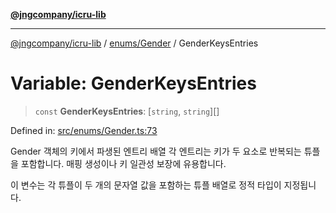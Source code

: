 [**@jngcompany/icru-lib**](../../../README.md)

***

[@jngcompany/icru-lib](../../../README.md) / [enums/Gender](../README.md) / GenderKeysEntries

# Variable: GenderKeysEntries

> `const` **GenderKeysEntries**: \[`string`, `string`\][]

Defined in: [src/enums/Gender.ts:73](https://github.com/jngcompany/icru-lib/blob/d3a4d9c24074b22f396121b6f6d7c5106c66ae75/src/enums/Gender.ts#L73)

Gender 객체의 키에서 파생된 엔트리 배열
각 엔트리는 키가 두 요소로 반복되는 튜플을 포함합니다.
매핑 생성이나 키 일관성 보장에 유용합니다.

이 변수는 각 튜플이 두 개의 문자열 값을 포함하는 튜플 배열로 정적 타입이 지정됩니다.
